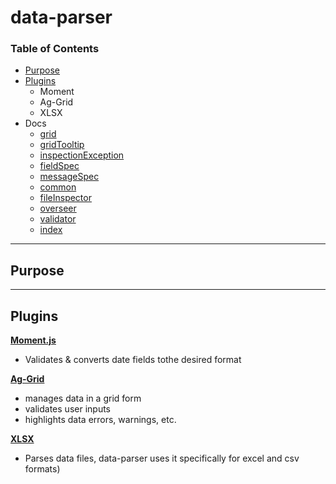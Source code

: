 # data-parser

### Table of Contents

* [Purpose](https://github.com/HammerHand92/data-parser#purpose)
* [Plugins](https://github.com/HammerHand92/data-parser#plugins)
  - Moment
  - Ag-Grid
  - XLSX
* Docs
  - [grid]()
  - [gridTooltip]()
  - [inspectionException]()
  - [fieldSpec]()
  - [messageSpec]()
  - [common]()
  - [fileInspector]()
  - [overseer]()
  - [validator]()
  - [index]()

-----------
## Purpose

-----------

## Plugins

 **[Moment.js]()**

 * Validates & converts date fields tothe desired format

 **[Ag-Grid]()**

 * manages data in a grid form
 * validates user inputs
 * highlights data errors, warnings, etc.

 **[XLSX]()**

 * Parses data files, data-parser uses it specifically for excel and csv formats)



